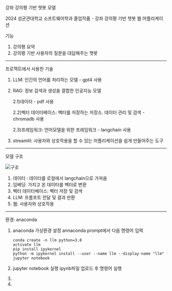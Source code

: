 강좌 강의평 기반 챗봇 모델

2024 성균관대학교 소프트웨어학과 졸업작품 - 강좌 강의평 기반 챗봇 웹 어플리케이션

기능
1) 강의평 요약
2) 강의평 기반 사용자의 질문을 대답해주는 챗봇
-----------------------------------------------------------------
프로젝트에서 사용한 기술
1) LLM: 인간의 언어를 처리하는 모델 - gpt4 사용
2) RAG: 정보 검색과 생성을 결합한 인공지능 모델
   
   2.1)데이터 - pdf 사용
   
   2.2)벡터 데이터베이스: 벡터를 저장하는 저장소. 데이터 관리 및 검색 - chromadb 사용
   
   2.3)프레임워크: 언어모델을 위한 프레임워크 - langchain 사용
   
4) streamlit: 사용자와 상호작용을 할 수 있는 어플리케이션을 쉽게 만들어주는 도구

----------------------------------------------------------------
모델 구조

![구조](https://github.com/user-attachments/assets/86e2735b-b16b-45fa-8f67-c33a1e8920f1)


1. 데이터 : 데이터를 로컬에서 langchain으로 가져옴
2. 임베딩: 가지고 온 데이터를 벡터로 변환
3. 벡터 데이터베이스: 벡터 저장 및 검색
4. LLM: 프롬프트 전달 및 결과 반환
5. 웹: 사용자와 상호작용
----------------------------------------------------------------

환경: anaconda
1. anaconda 가상환경 설정
   annaconda prompt에서 다음 명령어 입력
   
       conda create -n llm python=3.8
       activate llm
       pip install ipykernel
       python -m ipykernel install --user --name llm --display-name "llm"
       jupyter notebook
   
2. jupyter notebook 실행
   ipynb파일 업로드 후 명령어 실행
   
4. 
5. 


